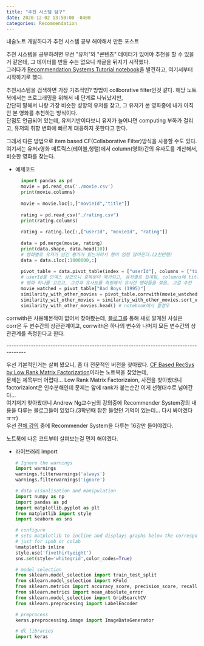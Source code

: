```yaml
---
title: "추천 시스템 탐구"
date: 2020-12-02 13:50:00 -0400
categories: Recommendation
---
```

내술노트 개발하다가 추천 시스템 공부 해야해서 만든 포스트

추천 시스템을 공부하려면 우선 "유저"와 "콘텐츠" 데이터가 있어야 추천을 할 수 있을거 같은데, 그 데이터를 만들 수는 없으니 캐글을 뒤지기 시작했다.<br>
그러다가 <a href="https://www.kaggle.com/kanncaa1/recommendation-systems-tutorial">Recommendation Systems Tutorial notebook</a>을 발견하고, 여기서부터 시작하기로 했다.

추천시스템을 검색하면 가장 기초적인? 방법이 collborative filter인것 같다. 해당 노트북에서는 프로그래밍을 위해서 네 단계로 나눠났지만,<br>
간단히 말해서 나랑 가장 비슷한 성향의 유저를 찾고, 그 유저가 본 영화중에 내가 아직 안 본 영화를 추천하는 방식이다.<br>
단점도 언급되어 있는데, 유저기반이다보니 유저가 늘어나면 computing 부하가 걸리고, 유저의 취향 변화에 빠르게 대응하지 못한다고 한다.

그래서 다른 방법으로 item based CF(Collaborative Filter)방식을 사용할 수도 있다.<br>
여기서는 유저x영화 매트릭스(테이블,행렬)에서 column(영화)간의 유사도를 계산해서, 비슷한 영화를 찾는다. <br>

- 예제코드<br>
  ```python
    import pandas as pd
    movie = pd.read_csv('./movie.csv')
    print(movie.columns)
    
    movie = movie.loc[:,["movieId","title"]]
    
    rating = pd.read_csv("./rating.csv")
    print(rating.columns)
    
    rating = rating.loc[:,["userId", "movieId", "rating"]]
    
    data = pd.merge(movie, rating)
    print(data.shape, data.head(10))
    # 영화별로 유저가 남긴 평가가 있는거라서 행이 엄청 많아진다.(2천만행)
    data = data.iloc[:1000000,:]
    
    pivot_table = data.pivot_table(index = ["userId"], columns = ["title"], values="rating")
    # userId를 인덱스 삼았으니 중복분이 제거되고, 유저별로 집계됨, columns에 title을 넣어서 영화를 컬럼으로 만들고, value에 rating을 넣어서 위에서 원하던 유저x영화 매트릭스가 만들어짐
    # 영화 하나를 고르고, 그것과 유사도를 측정해서 유사한 영화들을 찾음, 그걸 추천
    movie_watched = pivot_table["Bad Boys (1995)"]
    similarity_with_other_movies = pivot_table.corrwith(movie_watched)
    similarity_wit_other_movies = similarity_with_other_movies.sort_valus(ascending=False)
    similarity_with_other_movies.head() # notebook에서 할경우
  ```
corrwith은 사용해본적이 없어서 찾아봤는데, <a href="https://rfriend.tistory.com/405">블로그</a>를 통해 새로 알게된 사실은 <br> corr은 두 변수간의 상관관계이고, corrwith은 하나의 변수와 나머지 모든 변수간의 상관관계를 측정한다고 한다.

--------------------------------------------------------------------------------------<br>

우선 기본적인거는 살펴 봤으니, 좀 더 전문적인 버전을 찾아봤다. <a href="https://www.kaggle.com/rajmehra03/cf-based-recsys-by-low-rank-matrix-factorization">CF Based RecSys by Low Rank Matrix Factorization</a>이라는 노트북을 찾았는데,<br> 
문제는 제목부터 어렵다... Low Rank Matrix Factorizaion, 사전을 찾아봤더니 factorizaiont은 인수분해인데 문제는 앞에 rank가 붙는순간 이게 선형대수로 넘어간다...<br>
여기저기 찾아봤더니 Andrew Ng교수님의 강의중에 Recommender System강의 내용을 다루는 블로그들이 있었다.(3학년때 잠깐 들었던 기억이 있는데... 다시 봐야겠다 ㅠㅠ)<br>
우선 <a href="https://www.youtube.com/playlist?list=PLLssT5z_DsK-h9vYZkQkYNWcItqhlRJLN">전체 강의</a> 중에 Recommender System을 다루는 16강만 들어야겠다.

노트북에 나온 코드부터 살펴보는걸 먼저 해야겠다.
- 라이브러리 import
  ```python
  # Ignore the warnings
  import warnings
  warnings.filterwarnings('always')
  warnings.filterwarnings('ignore')
  
  # data visualisation and manipulation
  import numpy as np
  import pandas as pd
  import matplotlib.pyplot as plt
  from matplotlib import style
  import seaborn as sns
  
  # configure
  # sets matplotlib to incline and displays graphs below the corresponding cell.
  # just for ipnb or colab
  %matplotlib inline
  style.use('fivethirtyeight')
  sns.set(style='whitegrid',color_codes=True) 
  
  # model selection
  from sklearn.model_selection import train_test_split
  from sklearn.model_selection import KFold
  from sklearn.metrics import accuracy_score, precision_score, recall_score, confusion_matrix, roc_curve, roc_auc_score
  from sklearn.metrics import mean_absolute_error
  from sklearn.model_selection import GridSearchCV
  from sklearn.preprocesing import LabelEncoder
  
  # preprocess
  keras.preprocessing.image import ImageDataGenerator
  
  # dl libraries
  import keras
  
